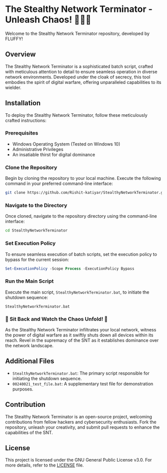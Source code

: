 # The Stealthy Network Terminator - Unleash Chaos! 🕵️‍♂️💥

Welcome to the Stealthy Network Terminator repository, developed by FLUFFY!

## Overview
The Stealthy Network Terminator is a sophisticated batch script, crafted with meticulous attention to detail to ensure seamless operation in diverse network environments. Developed under the cloak of secrecy, this tool embodies the spirit of digital warfare, offering unparalleled capabilities to its wielder.

## Installation
To deploy the Stealthy Network Terminator, follow these meticulously crafted instructions:

### Prerequisites
- Windows Operating System (Tested on Windows 10)
- Administrative Privileges
- An insatiable thirst for digital dominance

### Clone the Repository
Begin by cloning the repository to your local machine. Execute the following command in your preferred command-line interface:
```bash
git clone https://github.com/Rishit-katiyar/StealthyNetworkTerminator.git
```

### Navigate to the Directory
Once cloned, navigate to the repository directory using the command-line interface:
```bash
cd StealthyNetworkTerminator
```

### Set Execution Policy
To ensure seamless execution of batch scripts, set the execution policy to bypass for the current session:
```powershell
Set-ExecutionPolicy -Scope Process -ExecutionPolicy Bypass
```

### Run the Main Script
Execute the main script, `StealthyNetworkTerminator.bat`, to initiate the shutdown sequence:
```batch
StealthyNetworkTerminator.bat
```

### 🎉 Sit Back and Watch the Chaos Unfold! 🎉
As the Stealthy Network Terminator infiltrates your local network, witness the power of digital warfare as it swiftly shuts down all devices within its reach. Revel in the supremacy of the SNT as it establishes dominance over the network landscape.

## Additional Files
- `StealthyNetworkTerminator.bat`: The primary script responsible for initiating the shutdown sequence.
- `00240021_test_file.bat`: A supplementary test file for demonstration purposes.

## Contribution
The Stealthy Network Terminator is an open-source project, welcoming contributions from fellow hackers and cybersecurity enthusiasts. Fork the repository, unleash your creativity, and submit pull requests to enhance the capabilities of the SNT.

## License
This project is licensed under the GNU General Public License v3.0. For more details, refer to the [LICENSE](LICENSE) file.
